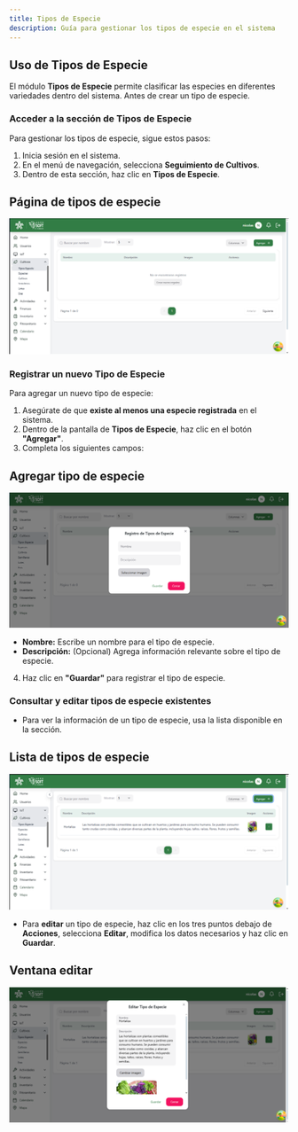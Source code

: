 ```yaml
---
title: Tipos de Especie
description: Guía para gestionar los tipos de especie en el sistema
---
```


## Uso de Tipos de Especie

El módulo **Tipos de Especie** permite clasificar las especies en diferentes variedades dentro del sistema. Antes de crear un tipo de especie.

### **Acceder a la sección de Tipos de Especie**
Para gestionar los tipos de especie, sigue estos pasos:
1. Inicia sesión en el sistema.
2. En el menú de navegación, selecciona **Seguimiento de Cultivos**.
3. Dentro de esta sección, haz clic en **Tipos de Especie**.

## Página de tipos de especie
![Captura de pantalla tipos de especie](../../../assets/cultivos/paginaTiposEspecie.png)

### **Registrar un nuevo Tipo de Especie**
Para agregar un nuevo tipo de especie:
1. Asegúrate de que **existe al menos una especie registrada** en el sistema.
2. Dentro de la pantalla de **Tipos de Especie**, haz clic en el botón **"Agregar"**.
3. Completa los siguientes campos:
## Agregar tipo de especie
![Captura de pantalla agregar tipo de especie](../../../assets/cultivos/registrarTipoEspecie.png)
   - **Nombre:** Escribe un nombre para el tipo de especie.
   - **Descripción:** (Opcional) Agrega información relevante sobre el tipo de especie.
4. Haz clic en **"Guardar"** para registrar el tipo de especie.

### **Consultar y editar tipos de especie existentes**
- Para ver la información de un tipo de especie, usa la lista disponible en la sección.
## Lista de tipos de especie
![Captura de pantalla](../../../assets/cultivos/listaTiposEspecie.png)
- Para **editar** un tipo de especie, haz clic en los tres puntos debajo de **Acciones**, selecciona **Editar**, modifica los datos necesarios y haz clic en **Guardar**.
## Ventana editar
![Captura de pantalla](../../../assets/cultivos/editarTiposEspecie.png)

